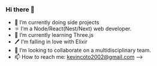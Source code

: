 ### Hi there 👋

- 🔭 I’m currently doing side projects
- ⚛️ I’m a Node/React(Nest/Next) web developer.
- 🌱 I’m currently learning Three.js
- 🖊  I’m falling in love with Elixir
- 👯 I’m looking to collaborate on a multidisciplinary team. 
- 📫 How to reach me: kevincoto2002@gmail.com
-->

